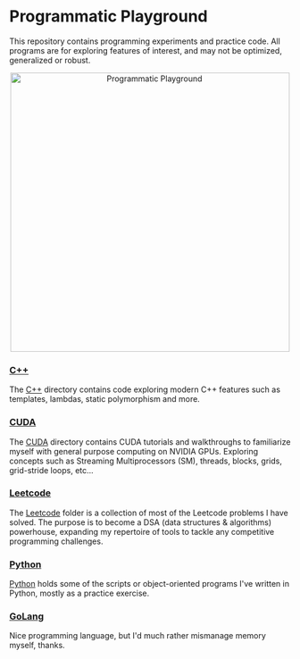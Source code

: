 # Programmatic Playground
This repository contains programming experiments and practice code. All programs are for exploring features of interest, and may not be optimized, generalized or robust.

<div align="center">
    <img src="./programmatic_playground.webp" alt="Programmatic Playground" width="500px" position="center"/>
</div>

### [C++](cpp/)
The [C++](cpp/) directory contains code exploring modern C++ features such as templates, lambdas, static polymorphism and more.

### [CUDA](cuda/)
The [CUDA](cuda/) directory contains CUDA tutorials and walkthroughs to familiarize myself with general purpose computing on NVIDIA GPUs. Exploring concepts such as Streaming Multiprocessors (SM), threads, blocks, grids, grid-stride loops, etc...

### [Leetcode](leetcode/)
The [Leetcode](leetcode/) folder is a collection of most of the Leetcode problems I have solved. The purpose is to become a DSA (data structures & algorithms) powerhouse, expanding my repertoire of tools to tackle any competitive programming challenges.

### [Python](python/)
[Python](python/) holds some of the scripts or object-oriented programs I've written in Python, mostly as a practice exercise.

### [GoLang](go/)
Nice programming language, but I'd much rather mismanage memory myself, thanks.